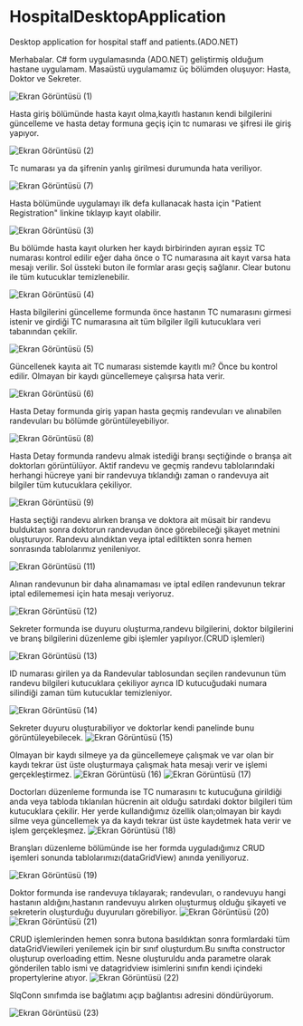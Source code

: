 # HospitalDesktopApplication
Desktop application for hospital staff and patients.(ADO.NET)

Merhabalar. C# form uygulamasında (ADO.NET) geliştirmiş olduğum hastane uygulamam. 
Masaüstü uygulamamız üç bölümden oluşuyor: Hasta, Doktor ve Sekreter.

![Ekran Görüntüsü (1)](https://github.com/mhmdsrt/HospitalDesktopApplication/assets/164398109/b4248ab2-7484-4fa9-a012-e34566cce357)


Hasta giriş bölümünde hasta kayıt olma,kayıtlı hastanın kendi bilgilerini güncelleme ve hasta detay formuna geçiş için tc numarası ve şifresi ile giriş yapıyor.

![Ekran Görüntüsü (2)](https://github.com/mhmdsrt/HospitalDesktopApplication/assets/164398109/9ec87d68-aff2-4992-a484-58992e7ad5c5)


Tc numarası ya da şifrenin yanlış girilmesi durumunda hata veriliyor.

![Ekran Görüntüsü (7)](https://github.com/mhmdsrt/HospitalDesktopApplication/assets/164398109/164693a7-608c-4d6c-af12-13eb18610d69)


Hasta bölümünde uygulamayı ilk defa kullanacak hasta için "Patient Registration" linkine tıklayıp kayıt olabilir.

![Ekran Görüntüsü (3)](https://github.com/mhmdsrt/HospitalDesktopApplication/assets/164398109/75ee35c5-fbab-43aa-8e57-3e7cde9a7d2d)


Bu bölümde hasta kayıt olurken her kaydı birbirinden ayıran eşsiz TC numarası kontrol edilir eğer daha önce o TC numarasına ait kayıt varsa hata mesajı verilir.
Sol üssteki buton ile formlar arası geçiş sağlanır. Clear butonu ile tüm kutucuklar temizlenebilir.

![Ekran Görüntüsü (4)](https://github.com/mhmdsrt/HospitalDesktopApplication/assets/164398109/5e64db24-9944-4bd0-b8a1-cc16fb7610e3)


Hasta bilgilerini güncelleme formunda önce hastanın TC numarasını girmesi istenir ve girdiği TC numarasına ait tüm bilgiler ilgili kutucuklara veri tabanından çekilir.

![Ekran Görüntüsü (5)](https://github.com/mhmdsrt/HospitalDesktopApplication/assets/164398109/9705ec2d-432a-4cbc-a27d-163bd35b8ef3)


Güncellenek kayıta ait TC numarası sistemde kayıtlı mı? Önce bu kontrol edilir. Olmayan bir kaydı güncellemeye çalışırsa hata verir.

![Ekran Görüntüsü (6)](https://github.com/mhmdsrt/HospitalDesktopApplication/assets/164398109/f485733e-03fe-4668-98f5-97a04745c001)


Hasta Detay formunda giriş yapan hasta geçmiş randevuları ve alınabilen randevuları bu bölümde görüntüleyebiliyor.

![Ekran Görüntüsü (8)](https://github.com/mhmdsrt/HospitalDesktopApplication/assets/164398109/943b54cc-fe49-4663-af61-962b4cbeec11)


Hasta Detay formunda randevu almak istediği branşı seçtiğinde o branşa ait doktorları görüntülüyor. Aktif randevu ve geçmiş randevu tablolarındaki herhangi  hücreye yani bir randevuya tıklandığı 
zaman o randevuya ait bilgiler tüm kutucuklara çekiliyor.


![Ekran Görüntüsü (9)](https://github.com/mhmdsrt/HospitalDesktopApplication/assets/164398109/533d68eb-1927-43ce-bf4d-dbfef4edb5a2)


Hasta seçtiği randevu alırken branşa ve doktora ait müsait bir randevu bulduktan sonra doktorun randevudan önce görebileceği şikayet metnini oluşturuyor.
Randevu alındıktan veya iptal ediltikten sonra hemen sonrasında tablolarımız yenileniyor.


![Ekran Görüntüsü (11)](https://github.com/mhmdsrt/HospitalDesktopApplication/assets/164398109/5f9ffbc7-cef6-4954-8211-9dd7ba704bc4)


Alınan randevunun bir daha alınamaması ve iptal edilen randevunun tekrar iptal edilememesi için hata mesajı veriyoruz.

![Ekran Görüntüsü (12)](https://github.com/mhmdsrt/HospitalDesktopApplication/assets/164398109/56876f63-d1f3-4497-9441-337a41861d67)


Sekreter formunda ise duyuru oluşturma,randevu bilgilerini, doktor bilgilerini ve branş bilgilerini düzenleme gibi işlemler yapılıyor.(CRUD işlemleri)

![Ekran Görüntüsü (13)](https://github.com/mhmdsrt/HospitalDesktopApplication/assets/164398109/3334996c-980d-4c42-9460-510b28be88d0)


ID numarası girilen ya da Randevular tablosundan seçilen randevunun tüm randevu bilgileri kutucuklara çekiliyor ayrıca ID kutucuğudaki numara silindiği zaman tüm kutucuklar temizleniyor.

![Ekran Görüntüsü (14)](https://github.com/mhmdsrt/HospitalDesktopApplication/assets/164398109/5f7772f5-1826-4e3e-96f4-83dd94cdb4fa)

Sekreter duyuru oluşturabiliyor ve doktorlar kendi panelinde bunu görüntüleyebilecek.
![Ekran Görüntüsü (15)](https://github.com/mhmdsrt/HospitalDesktopApplication/assets/164398109/eb3de925-231d-46dd-9b45-246dfb617c7b)

Olmayan bir kaydı silmeye ya da güncellemeye çalışmak ve var olan bir kaydı tekrar üst üste oluşturmaya çalışmak hata mesajı verir ve işlemi gerçekleştirmez.
![Ekran Görüntüsü (16)](https://github.com/mhmdsrt/HospitalDesktopApplication/assets/164398109/0a9b8bf2-18a5-4487-b1e2-15983744aade)
![Ekran Görüntüsü (17)](https://github.com/mhmdsrt/HospitalDesktopApplication/assets/164398109/ab2bf972-c38b-4e21-8d36-d04cfcf135c2)


Doctorları düzenleme formunda ise TC numarasını tc kutucuğuna girildiği anda veya tabloda tıklanılan hücrenin ait olduğu satırdaki doktor bilgileri tüm kutucuklara çekilir.
Her yerde kullandığımız özellik olan;olmayan bir kaydı silme veya güncellemek ya da kaydı tekrar üst üste kaydetmek hata verir ve işlem gerçekleşmez.
![Ekran Görüntüsü (18)](https://github.com/mhmdsrt/HospitalDesktopApplication/assets/164398109/08c9df8d-aba2-45fd-a83c-b4e548ec296c)


Branşları düzenleme bölümünde ise her formda uyguladığımız CRUD işemleri sonunda tablolarımızı(dataGridView) anında yeniliyoruz.

![Ekran Görüntüsü (19)](https://github.com/mhmdsrt/HospitalDesktopApplication/assets/164398109/3169e348-9250-4017-8dab-d87920dc2854)


Doktor formunda ise randevuya tıklayarak; randevuları, o randevuyu hangi hastanın aldığını,hastanın randevuyu alırken oluşturmuş olduğu şikayeti ve sekreterin oluşturduğu duyuruları görebiliyor.
![Ekran Görüntüsü (20)](https://github.com/mhmdsrt/HospitalDesktopApplication/assets/164398109/c5c2ff0e-14dd-42c1-a41a-9f5409255297)
![Ekran Görüntüsü (21)](https://github.com/mhmdsrt/HospitalDesktopApplication/assets/164398109/29532a33-57b9-4eca-9ce7-9c02d59ec402)

CRUD işlemlerinden hemen sonra butona basıldıktan sonra  formlardaki tüm dataGridViewileri yenilemek için bir sınıf oluşturdum.Bu sınıfta constructor oluşturup overloading ettim. Nesne oluşturuldu anda parametre olarak gönderilen tablo ismi ve datagridview isimlerini sınıfın kendi içindeki propertylerine atıyor.
![Ekran Görüntüsü (22)](https://github.com/mhmdsrt/HospitalDesktopApplication/assets/164398109/4063781a-3d4a-4610-9bb9-518561e83af0)


SlqConn sınıfımda ise bağlatımı açıp bağlantısı adresini döndürüyorum.

![Ekran Görüntüsü (23)](https://github.com/mhmdsrt/HospitalDesktopApplication/assets/164398109/eaef0cfa-1c6a-44c4-956a-6075b9768125)
